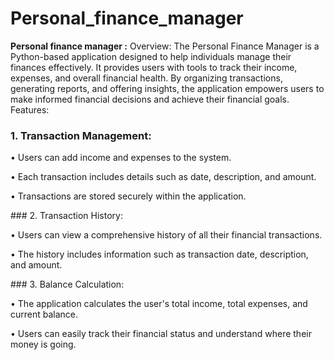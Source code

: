 # Personal_finance_manager

<b> Personal finance manager :</b> Overview: The Personal Finance Manager is a Python-based application designed to help individuals manage their finances effectively. It provides users with tools to track their income, expenses, and overall financial health. By organizing transactions, generating reports, and offering insights, the application empowers users to make informed financial decisions and achieve their financial goals.
Features:
### 1.	Transaction Management:
<p>•	Users can add income and expenses to the system.</p>
<p>•	Each transaction includes details such as date, description, and amount.</p>
<p>•	Transactions are stored securely within the application.</p>
### 2.	Transaction History:
<p>•	Users can view a comprehensive history of all their financial transactions.</p>
<p>•	The history includes information such as transaction date, description, and amount.</p>
### 3.	Balance Calculation:
<p>•	The application calculates the user's total income, total expenses, and current balance.</p>
<p>•	Users can easily track their financial status and understand where their money is going.</p>
